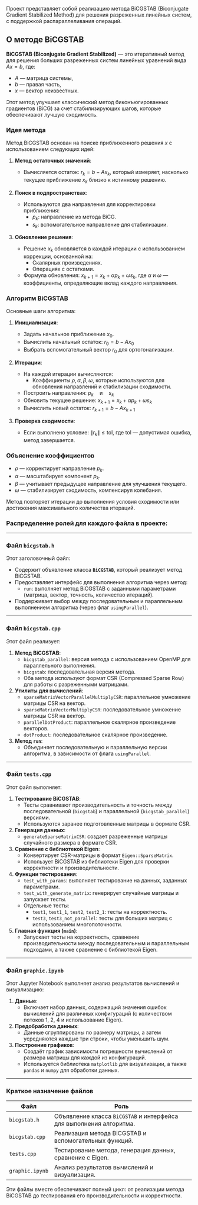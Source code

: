 Проект представляет собой реализацию метода BiCGSTAB (Biconjugate Gradient Stabilized Method) для решения разреженных линейных систем, с поддержкой распараллеливания операций.

## О методе BiCGSTAB

**BiCGSTAB (Biconjugate Gradient Stabilized)** — это итеративный метод для решения больших разреженных систем линейных уравнений вида $Ax = b$, где:
- $A$ — матрица системы,
- $b$ — правая часть,
- $x$ — вектор неизвестных.

Этот метод улучшает классический метод биконъюгированных градиентов (BiCG) за счет стабилизирующих шагов, которые обеспечивают лучшую сходимость.

### Идея метода

Метод BiCGSTAB основан на поиске приближенного решения $x$ с использованием следующих идей:

1. **Метод остаточных значений**:
   - Вычисляется остаток:
     $r_k = b - Ax_k,$
     который измеряет, насколько текущее приближение $x_k$ близко к истинному решению.

2. **Поиск в подпространствах**:
   - Используются два направления для корректировки приближения:
     - $p_k$: направление из метода BiCG.
     - $s_k$: вспомогательное направление для стабилизации.

3. **Обновление решения**:
   - Решение $x_k$ обновляется в каждой итерации с использованием коррекции, основанной на:
     - Скалярных произведениях.
     - Операциях с остатками.
   - Формула обновления:
     $x_{k+1} = x_k + \alpha p_k + \omega s_k,$
     где $\alpha$ и $\omega$ — коэффициенты, определяющие вклад каждого направления.


### Алгоритм BiCGSTAB

Основные шаги алгоритма:

1. **Инициализация**:
   - Задать начальное приближение $x_0$.
   - Вычислить начальный остаток:
     $r_0 = b - Ax_0$
   - Выбрать вспомогательный вектор $r_0$ для ортогонализации.

2. **Итерации**:
   - На каждой итерации вычисляются:
     - Коэффициенты $\rho, \alpha, \beta, \omega$, которые используются для обновления направлений и стабилизации сходимости.
   - Построить направления:
     $p_k \quad \text{и} \quad s_k$
   - Обновить текущее решение:
     $x_{k+1} = x_k + \alpha p_k + \omega s_k$
   - Вычислить новый остаток:
     $r_{k+1} = b - Ax_{k+1}$

3. **Проверка сходимости**:
   - Если выполнено условие:
     $\|r_k\| \leq \text{tol},$
     где $\text{tol}$ — допустимая ошибка, метод завершается.

### Объяснение коэффициентов
- $\rho$ — корректирует направление $p_k$.
- $\alpha$ — масштабирует компонент $p_k$.
- $\beta$ — учитывает предыдущее направление для улучшения текущего.
- $\omega$ — стабилизирует сходимость, компенсируя колебания.

Метод повторяет итерации до выполнения условия сходимости или достижения максимального количества итераций.

### Распределение ролей для каждого файла в проекте:

---

### **Файл `bicgstab.h`**
Этот заголовочный файл:
- Содержит объявление класса **`BiCGSTAB`**, который реализует метод BiCGSTAB.
- Предоставляет интерфейс для выполнения алгоритма через метод:
  - `run`: выполняет метод BiCGSTAB с заданными параметрами (матрица, вектор, точность, количество итераций).
- Поддерживает выбор между последовательным и параллельным выполнением алгоритма (через флаг `usingParallel`).

---

### **Файл `bicgstab.cpp`**
Этот файл реализует:
1. **Метод BiCGSTAB**:
   - `bicgstab_parallel`: версия метода с использованием OpenMP для параллельного выполнения.
   - `bicgstab`: последовательная версия метода.
   - Оба метода используют формат CSR (Compressed Sparse Row) для работы с разреженными матрицами.
2. **Утилиты для вычислений**:
   - `sparseMatrixVectorParallelMultiplyCSR`: параллельное умножение матрицы CSR на вектор.
   - `sparseMatrixVectorMultiplyCSR`: последовательное умножение матрицы CSR на вектор.
   - `parallelDotProduct`: параллельное скалярное произведение векторов.
   - `dotProduct`: последовательное скалярное произведение.
3. **Метод `run`**:
   - Объединяет последовательную и параллельную версии алгоритма, в зависимости от флага `usingParallel`.

---

### **Файл `tests.cpp`**
Этот файл выполняет:
1. **Тестирование BiCGSTAB**:
   - Тесты сравнивают производительность и точность между последовательной (`bicgstab`) и параллельной (`bicgstab_parallel`) версиями.
   - Используются заранее подготовленные матрицы в формате CSR.
2. **Генерация данных**:
   - `generateSparseMatrixCSR`: создает разреженные матрицы случайного размера в формате CSR.
3. **Сравнение с библиотекой Eigen**:
   - Конвертирует CSR-матрицы в формат `Eigen::SparseMatrix`.
   - Использует BiCGSTAB из библиотеки Eigen для проверки корректности и производительности.
4. **Функции тестирования**:
   - `test_with_params`: выполняет тестирование на данных, заданных параметрами.
   - `test_with_generate_matrix`: генерирует случайные матрицы и запускает тесты.
   - Отдельные тесты:
     - `test1`, `test1_1`, `test2`, `test2_1`: тесты на корректность.
     - `test3`, `test3_not_parallel`: тесты для больших матриц с использованием многопоточности.
5. **Главная функция (`main`)**:
   - Запускает тесты на корректность, сравнение производительности между последовательным и параллельным подходами, а также сравнение с библиотекой Eigen.

---

### **Файл `graphic.ipynb`**
Этот Jupyter Notebook выполняет анализ результатов вычислений и визуализацию:
1. **Данные**:
   - Включает набор данных, содержащий значения ошибок вычислений для различных конфигураций (с количеством потоков 1, 2, 4 и использование Eigen).
2. **Предобработка данных**:
   - Данные сгруппированы по размеру матрицы, а затем усредняются каждые три строки, чтобы уменьшить шум.
3. **Построение графиков**:
   - Создаёт график зависимости погрешности вычислений от размера матрицы для каждой из конфигураций.
   - Используется библиотека `matplotlib` для визуализации, а также `pandas` и `numpy` для обработки данных.

---

### **Краткое назначение файлов**
| **Файл**          | **Роль**                                                                 |
|--------------------|--------------------------------------------------------------------------|
| `bicgstab.h`      | Объявление класса `BiCGSTAB` и интерфейса для выполнения алгоритма.       |
| `bicgstab.cpp`    | Реализация метода BiCGSTAB и вспомогательных функций.                    |
| `tests.cpp`       | Тестирование метода, генерация данных, сравнение с Eigen.                |
| `graphic.ipynb`   | Анализ результатов вычислений и визуализация.                |

Эти файлы вместе обеспечивают полный цикл: от реализации метода BiCGSTAB до тестирования его производительности и корректности.




